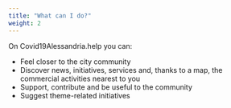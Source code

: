```yaml
---
title: "What can I do?"
weight: 2
---
```


On Covid19Alessandria.help you can:

*   Feel closer to the city community
*   Discover news, initiatives, services and, thanks to a map, the commercial activities nearest to you
*   Support, contribute and be useful to the community
*   Suggest theme-related initiatives
